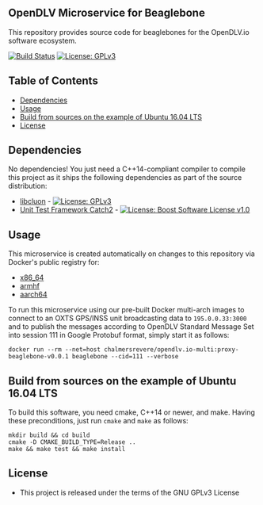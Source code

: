 ## OpenDLV Microservice for Beaglebone

This repository provides source code for beaglebones for the OpenDLV.io software ecosystem.

[![Build Status](https://travis-ci.org/chalmers-revere/opendlv.io.svg?branch=master)](https://travis-ci.org/se-research/opendlv.sensors.oxts) [![License: GPLv3](https://img.shields.io/badge/license-GPL--3-blue.svg
)](https://www.gnu.org/licenses/gpl-3.0.txt)


## Table of Contents
* [Dependencies](#dependencies)
* [Usage](#usage)
* [Build from sources on the example of Ubuntu 16.04 LTS](#build-from-sources-on-the-example-of-ubuntu-1604-lts)
* [License](#license)


## Dependencies
No dependencies! You just need a C++14-compliant compiler to compile this project as it ships the following dependencies as part of the source distribution:

* [libcluon](https://github.com/chrberger/libcluon) - [![License: GPLv3](https://img.shields.io/badge/license-GPL--3-blue.svg
)](https://www.gnu.org/licenses/gpl-3.0.txt)
* [Unit Test Framework Catch2](https://github.com/catchorg/Catch2/releases/tag/v2.1.1) - [![License: Boost Software License v1.0](https://img.shields.io/badge/License-Boost%20v1-blue.svg)](http://www.boost.org/LICENSE_1_0.txt)


## Usage
This microservice is created automatically on changes to this repository via Docker's public registry for:
* [x86_64](https://hub.docker.com/r/chalmersrevere/opendlv.io-amd64/tags/)
* [armhf](https://hub.docker.com/r/chalmersrevere/opendlv.io-armhf/tags/)
* [aarch64](https://hub.docker.com/r/chalmersrevere/opendlv.io-aarch64/tags/)

To run this microservice using our pre-built Docker multi-arch images to connect to an OXTS GPS/INSS unit broadcasting data to `195.0.0.33:3000` and to publish the messages according to OpenDLV Standard Message Set into session 111 in Google Protobuf format, simply start it as follows:
```
docker run --rm --net=host chalmersrevere/opendlv.io-multi:proxy-beaglebone-v0.0.1 beaglebone --cid=111 --verbose
```

## Build from sources on the example of Ubuntu 16.04 LTS
To build this software, you need cmake, C++14 or newer, and make. Having these
preconditions, just run `cmake` and `make` as follows:

```
mkdir build && cd build
cmake -D CMAKE_BUILD_TYPE=Release ..
make && make test && make install
```


## License

* This project is released under the terms of the GNU GPLv3 License

